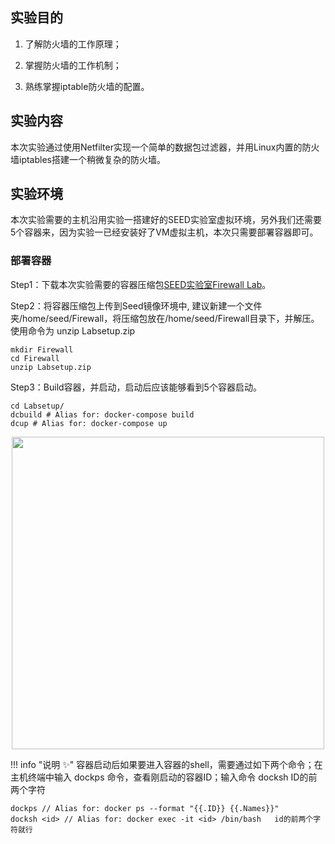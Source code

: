 ## 实验目的

1. 了解防火墙的工作原理；

2. 掌握防火墙的工作机制；

3. 熟练掌握iptable防火墙的配置。


## 实验内容

本次实验通过使用Netfilter实现一个简单的数据包过滤器，并用Linux内置的防火墙iptables搭建一个稍微复杂的防火墙。

## 实验环境

本次实验需要的主机沿用实验一搭建好的SEED实验室虚拟环境，另外我们还需要5个容器来，因为实验一已经安装好了VM虚拟主机，本次只需要部署容器即可。

###  部署容器

Step1：下载本次实验需要的容器压缩包[SEED实验室Firewall Lab](https://seedsecuritylabs.org/Labs_20.04/Networking/Firewall/)。

Step2：将容器压缩包上传到Seed镜像环境中, 建议新建一个文件夹/home/seed/Firewall，将压缩包放在/home/seed/Firewall目录下，并解压。使用命令为 unzip Labsetup.zip
   
    mkdir Firewall
    cd Firewall
    unzip Labsetup.zip

Step3：Build容器，并启动，启动后应该能够看到5个容器启动。
    
    cd Labsetup/
    dcbuild # Alias for: docker-compose build
    dcup # Alias for: docker-compose up

<center><img src="../assets/1-2.png" width = 500></center>


!!! info "说明 :sparkles:"
容器启动后如果要进入容器的shell，需要通过如下两个命令；在主机终端中输入 dockps 命令，查看刚启动的容器ID；输入命令 docksh ID的前两个字符
    
    dockps // Alias for: docker ps --format "{{.ID}} {{.Names}}"
    docksh <id> // Alias for: docker exec -it <id> /bin/bash   id的前两个字符就行

